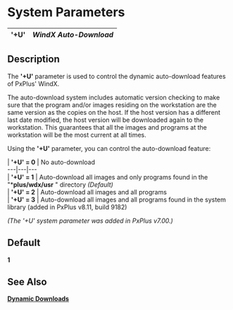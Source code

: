 # System Parameters

**'+U'** |  **_WindX Auto-Download_**  
---|---  
  
##  Description

The **'+U'** parameter is used to control the dynamic auto-download features of PxPlus' WindX.

The auto-download system includes automatic version checking to make sure that the program and/or images residing on the workstation are the same version as the copies on the host. If the host version has a different last date modified, the host version will be downloaded again to the workstation. This guarantees that all the images and programs at the workstation will be the most current at all times.

Using the **'+U'** parameter, you can control the auto-download feature:

|  **'+U' = 0** |  No auto-download  
---|---|---  
|  **'+U' = 1** |  Auto-download all images and only programs found in the "***plus/wdx/usr** " directory _(Default)_  
|  **'+U' = 2** |  Auto-download all images and all programs  
|  **'+U' = 3** |  Auto-download all images and all programs found in the system library (added in PxPlus v8.11, build 9182)  
  
_(The '+U' system parameter was added in PxPlus v7.00.)_

##  Default

**1**

## See Also

[**Dynamic Downloads**](../windx/autoload.htm#dynamic)
